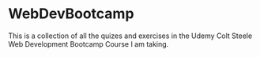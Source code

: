 # WebDevBootcamp
This is a collection of all the quizes and exercises in the Udemy Colt Steele Web Development Bootcamp Course I am taking.
